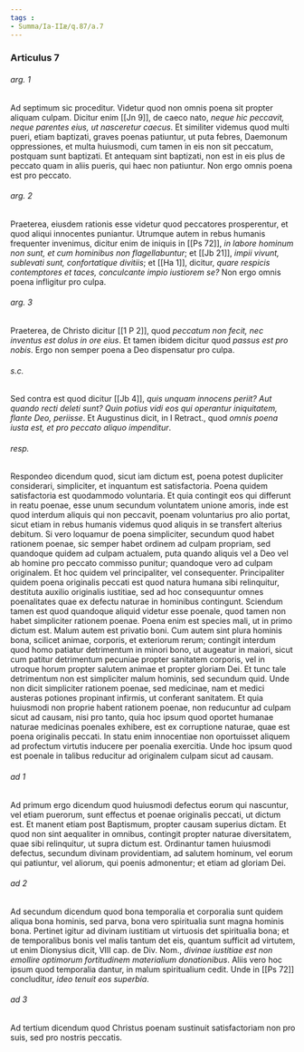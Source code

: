 ```yaml
---
tags : 
- Summa/Ia-IIæ/q.87/a.7
---
```


### Articulus 7

###### arg. 1
Ad septimum sic proceditur. Videtur quod non omnis poena sit propter aliquam culpam. Dicitur enim [[Jn 9]], de caeco nato, *neque hic peccavit, neque parentes eius, ut nasceretur caecus*. Et similiter videmus quod multi pueri, etiam baptizati, graves poenas patiuntur, ut puta febres, Daemonum oppressiones, et multa huiusmodi, cum tamen in eis non sit peccatum, postquam sunt baptizati. Et antequam sint baptizati, non est in eis plus de peccato quam in aliis pueris, qui haec non patiuntur. Non ergo omnis poena est pro peccato.

###### arg. 2
Praeterea, eiusdem rationis esse videtur quod peccatores prosperentur, et quod aliqui innocentes puniantur. Utrumque autem in rebus humanis frequenter invenimus, dicitur enim de iniquis in [[Ps 72]], *in labore hominum non sunt, et cum hominibus non flagellabuntur*; et [[Jb 21]], *impii vivunt, sublevati sunt, confortatique divitiis*; et [[Ha 1]], dicitur, *quare respicis contemptores et taces, conculcante impio iustiorem se?* Non ergo omnis poena infligitur pro culpa.

###### arg. 3
Praeterea, de Christo dicitur [[1 P 2]], quod *peccatum non fecit, nec inventus est dolus in ore eius*. Et tamen ibidem dicitur quod *passus est pro nobis*. Ergo non semper poena a Deo dispensatur pro culpa.

###### s.c.
Sed contra est quod dicitur [[Jb 4]], *quis unquam innocens periit? Aut quando recti deleti sunt? Quin potius vidi eos qui operantur iniquitatem, flante Deo, periisse*. Et Augustinus dicit, in I Retract., quod *omnis poena iusta est, et pro peccato aliquo impenditur*.

###### resp.
Respondeo dicendum quod, sicut iam dictum est, poena potest dupliciter considerari, simpliciter, et inquantum est satisfactoria. Poena quidem satisfactoria est quodammodo voluntaria. Et quia contingit eos qui differunt in reatu poenae, esse unum secundum voluntatem unione amoris, inde est quod interdum aliquis qui non peccavit, poenam voluntarius pro alio portat, sicut etiam in rebus humanis videmus quod aliquis in se transfert alterius debitum. Si vero loquamur de poena simpliciter, secundum quod habet rationem poenae, sic semper habet ordinem ad culpam propriam, sed quandoque quidem ad culpam actualem, puta quando aliquis vel a Deo vel ab homine pro peccato commisso punitur; quandoque vero ad culpam originalem. Et hoc quidem vel principaliter, vel consequenter. Principaliter quidem poena originalis peccati est quod natura humana sibi relinquitur, destituta auxilio originalis iustitiae, sed ad hoc consequuntur omnes poenalitates quae ex defectu naturae in hominibus contingunt. Sciendum tamen est quod quandoque aliquid videtur esse poenale, quod tamen non habet simpliciter rationem poenae. Poena enim est species mali, ut in primo dictum est. Malum autem est privatio boni. Cum autem sint plura hominis bona, scilicet animae, corporis, et exteriorum rerum; contingit interdum quod homo patiatur detrimentum in minori bono, ut augeatur in maiori, sicut cum patitur detrimentum pecuniae propter sanitatem corporis, vel in utroque horum propter salutem animae et propter gloriam Dei. Et tunc tale detrimentum non est simpliciter malum hominis, sed secundum quid. Unde non dicit simpliciter rationem poenae, sed medicinae, nam et medici austeras potiones propinant infirmis, ut conferant sanitatem. Et quia huiusmodi non proprie habent rationem poenae, non reducuntur ad culpam sicut ad causam, nisi pro tanto, quia hoc ipsum quod oportet humanae naturae medicinas poenales exhibere, est ex corruptione naturae, quae est poena originalis peccati. In statu enim innocentiae non oportuisset aliquem ad profectum virtutis inducere per poenalia exercitia. Unde hoc ipsum quod est poenale in talibus reducitur ad originalem culpam sicut ad causam.

###### ad 1
Ad primum ergo dicendum quod huiusmodi defectus eorum qui nascuntur, vel etiam puerorum, sunt effectus et poenae originalis peccati, ut dictum est. Et manent etiam post Baptismum, propter causam superius dictam. Et quod non sint aequaliter in omnibus, contingit propter naturae diversitatem, quae sibi relinquitur, ut supra dictum est. Ordinantur tamen huiusmodi defectus, secundum divinam providentiam, ad salutem hominum, vel eorum qui patiuntur, vel aliorum, qui poenis admonentur; et etiam ad gloriam Dei.

###### ad 2
Ad secundum dicendum quod bona temporalia et corporalia sunt quidem aliqua bona hominis, sed parva, bona vero spiritualia sunt magna hominis bona. Pertinet igitur ad divinam iustitiam ut virtuosis det spiritualia bona; et de temporalibus bonis vel malis tantum det eis, quantum sufficit ad virtutem, ut enim Dionysius dicit, VIII cap. de Div. Nom., *divinae iustitiae est non emollire optimorum fortitudinem materialium donationibus*. Aliis vero hoc ipsum quod temporalia dantur, in malum spiritualium cedit. Unde in [[Ps 72]] concluditur, *ideo tenuit eos superbia*.

###### ad 3
Ad tertium dicendum quod Christus poenam sustinuit satisfactoriam non pro suis, sed pro nostris peccatis.

